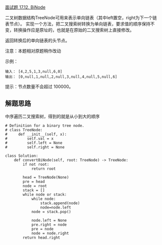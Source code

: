 [面试题 17.12. BiNode](https://leetcode-cn.com/problems/binode-lcci/)

二叉树数据结构TreeNode可用来表示单向链表（其中left置空，right为下一个链表节点）。
实现一个方法，把二叉搜索树转换为单向链表，要求值的顺序保持不变，转换操作应是原址的，也就是在原始的二叉搜索树上直接修改。

返回转换后的单向链表的头节点。

注意：本题相对原题稍作改动

示例：
```
输入： [4,2,5,1,3,null,6,0]
输出： [0,null,1,null,2,null,3,null,4,null,5,null,6]
```
提示：节点数量不会超过 100000。

## 解题思路
中序遍历二叉搜索树，得到的就是从小到大的顺序
```
# Definition for a binary tree node.
# class TreeNode:
#     def __init__(self, x):
#         self.val = x
#         self.left = None
#         self.right = None

class Solution:
    def convertBiNode(self, root: TreeNode) -> TreeNode:
        if not root:
            return root
        
        head = TreeNode(None)
        pre = head
        node = root
        stack = []
        while node or stack:
            while node:
                stack.append(node)
                node=node.left
            node = stack.pop()

            node.left = None
            pre.right = node
            pre = node
            node = node.right
        return head.right
```
